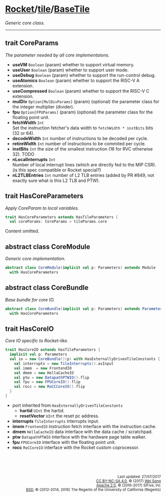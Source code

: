 [Rocket](../Readme.md)/[tile](../tile.md)/[BaseTile](https://github.com/freechipsproject/rocket-chip/blob/master/src/main/scala/tile/BaseTile.scala)
========================
*Generic core class.*

**********************

## trait CoreParams
*The parameter needed by all core implementaions.*

+ **useVM** `Boolean` (param) whether to support virtual memory.
+ **useUser** `Boolean` (param) whether to support user mode.
+ **useDebug** `Boolean` (param) whether to support the run-control debug.
+ **useAtomics** `Boolean` (param) whether to support the RISC-V A extension.
+ **useCompressed** `Boolean` (param) whether to support the RISC-V C extension.
+ **mulDiv** `Option[MulDivParams]` (param) (optional) the parameter class for the integer multiplier (divider).
+ **fpu** `Option[FPUParams]` (param) (optional) the parameter class for the floating point unit.
+ **fetchWidth** `Int`<br>
  Set the instruction fetcher's data width to `fetchWidth * instBits` bits (32 or 64).
+ **decodeWidth** `Int` number of instructions to be decoded per cycle.
+ **retireWidth** `Int` number of instructions to be commited per cycle.
+ **instBits** `Int` the size of the smallest instruction (16 for RVC otherwise 32). TODO
+ **nLocalInterrupts** `Int`<br>
  Number of local interrupt lines (which are directly fed to the MIP CSR). (is this spec compatible or Rocket special?)
+ **nL2TLBEntries** `Int` number of L2 TLB entries (added by PR #849, not exactly sure what is this L2 TLB and PTW).

## trait HasCoreParameters
*Apply CoreParam to local variables.*

~~~scala
trait HasCoreParameters extends HasTileParameters {
  val coreParams: CoreParams = tileParams.core
~~~

Content omitted.

## abstract class CoreModule
*Generic core implementation.*

~~~scala
abstract class CoreModule(implicit val p: Parameters) extends Module
  with HasCoreParameters
~~~

## abstract class CoreBundle
*Base bundle for core IO.*

~~~scala
abstract class CoreBundle(implicit val p: Parameters) extends ParameterizedBundle()(p)
  with HasCoreParameters
~~~

## trait HasCoreIO
*Core IO specific to Rocket-like.*

~~~scala
trait HasCoreIO extends HasTileParameters {
  implicit val p: Parameters
  val io = new CoreBundle()(p) with HasExternallyDrivenTileConstants {
    val interrupts = new TileInterrupts().asInput
    val imem  = new FrontendIO
    val dmem = new HellaCacheIO
    val ptw = new DatapathPTWIO().flip
    val fpu = new FPUCoreIO().flip
    val rocc = new RoCCCoreIO().flip
  }
}
~~~

- port inherited from `HasExternallyDrivenTileConstants`
  + **hartid** `UInt` the hartid.<br>
  + **resetVector** `UInt` the reset pc address.
- **interrupts** `TileInterrupts` interrupts input.
- **imem** `FrontendIO` instruction fetch interface with the instruction cache.
- **dmem** `HellaCacheIO` data interface with the data cache / scratchpad.
- **ptw** `DatapathPTWIO` interface with the hardware page table walker.
- **fpu** `FPUCoreIO` interface with the floating point unit.
- **rocc** `RoCCoreIO` interface with the Rocket custom coprocessor.



<br><br><br><p align="right">
<sub>
Last updated: 27/07/2017<br>
[CC BY-NC-SA 4.0](https://creativecommons.org/licenses/by-nc-sa/4.0/), &copy; (2017) [Wei Song](mailto:wsong83@gmail.com)<br>
[Apache 2.0](https://github.com/freechipsproject/rocket-chip/blob/master/LICENSE.SiFive), &copy; (2016-2017) SiFive, Inc<br>
[BSD](https://github.com/freechipsproject/rocket-chip/blob/master/LICENSE.Berkeley), &copy; (2012-2014, 2016) The Regents of the University of California (Regents)
</sub>
</p>
